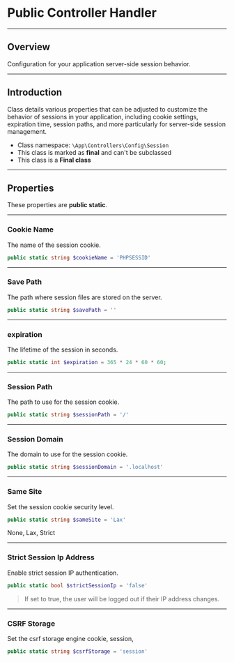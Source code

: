 # Public Controller Handler

***

## Overview

Configuration for your application server-side session behavior.

***

## Introduction

Class details various properties that can be adjusted to customize the behavior of sessions in your application, including cookie settings, expiration time, session paths, and more particularly for server-side session management.

* Class namespace: `\App\Controllers\Config\Session`
* This class is marked as **final** and can't be subclassed
* This class is a **Final class**

***
## Properties

These properties are **public static**.

***

### Cookie Name

The name of the session cookie.

```php
public static string $cookieName = 'PHPSESSID'
```

***

### Save Path

The path where session files are stored on the server.

```php
public static string $savePath = ''
```

***

### expiration

The lifetime of the session in seconds.

```php
public static int $expiration = 365 * 24 * 60 * 60; 
```

***

### Session Path

The path to use for the session cookie.

```php
public static string $sessionPath = '/'
```

***

### Session Domain

The domain to use for the session cookie.

```php
public static string $sessionDomain = '.localhost'
```

***

### Same Site

Set the session cookie security level.

```php
public static string $sameSite = 'Lax'
```

None, Lax, Strict

***

### Strict Session Ip Address

Enable strict session IP authentication.

```php
public static bool $strictSessionIp = 'false'
```

> If set to true, the user will be logged out if their IP address changes.

***

### CSRF Storage

Set the csrf storage engine
cookie, session,

```php
public static string $csrfStorage = 'session'
```